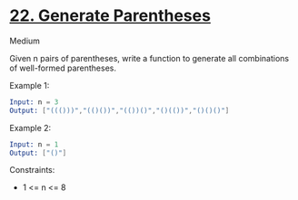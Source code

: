 # [22. Generate Parentheses](https://leetcode.com/problems/generate-parentheses/)

Medium

Given n pairs of parentheses, write a function to generate all combinations of well-formed parentheses.

Example 1:

```s
Input: n = 3
Output: ["((()))","(()())","(())()","()(())","()()()"]
```

Example 2:

```s
Input: n = 1
Output: ["()"]
```

Constraints:

- 1 <= n <= 8

